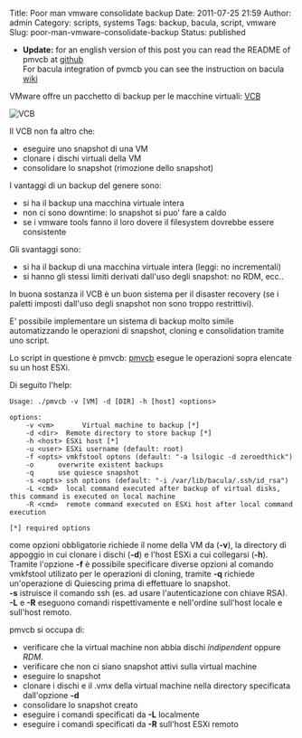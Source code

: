 Title: Poor man vmware consolidate backup
Date: 2011-07-25 21:59
Author: admin
Category: scripts, systems
Tags: backup, bacula, script, vmware
Slug: poor-man-vmware-consolidate-backup
Status: published

* **Update:** for an english version of this post you
can read the README of pmvcb at [github](https://github.com/pbertera/pmvcb)  
For bacula integration of pvmcb you can see the instruction on bacula [wiki](http://wiki.bacula.org/doku.php?id=application_specific_backups:poor_man_vmware_consolidated_backup)

VMware offre un pacchetto di backup per le macchine virtuali: [VCB](http://www.vmware.com/products/vi/cb_overview.html)

![VCB]({attach}/static/vcb.gif)

Il VCB non fa altro che:

-   eseguire uno snapshot di una VM
-   clonare i dischi virtuali della VM
-   consolidare lo snapshot (rimozione dello snapshot)

I vantaggi di un backup del genere sono:

-   si ha il backup una macchina virtuale intera
-   non ci sono downtime: lo snapshot si puo' fare a caldo
-   se i vmware tools fanno il loro dovere il filesystem dovrebbe essere
    consistente

Gli svantaggi sono:

-   si ha il backup di una macchina virtuale intera (leggi: no
    incrementali)
-   si hanno gli stessi limiti derivati dall'uso degli snapshot: no RDM,
    ecc..

In buona sostanza il VCB è un buon sistema per il disaster recovery (se
i paletti imposti dall'uso degli snapshot non sono troppo restrittivi).

E' possibile implementare un sistema di backup molto simile
automatizzando le operazioni di snapshot, cloning e consolidation
tramite uno script.

Lo script in questione è pmvcb: [pmvcb](/software/pmvcb/) esegue le
operazioni sopra elencate su un host ESXi.

Di seguito l'help:

```
Usage: ./pmvcb -v [VM] -d [DIR] -h [host] <options>

options:
    -v <vm>       Virtual machine to backup [*]
    -d <dir>  Remote directory to store backup [*]
    -h <host> ESXi host [*]
    -u <user> ESXi username (default: root)
    -f <opts> vmkfstool optons (default: "-a lsilogic -d zeroedthick")
    -o      overwrite existent backups
    -q      use quiesce snapshot
    -s <opts> ssh options (default: "-i /var/lib/bacula/.ssh/id_rsa")
    -L <cmd>  local command executed after backup of virtual disks, this command is executed on local machine
    -R <cmd>  remote command executed on ESXi host after local command execution

[*] required options
```

come opzioni obbligatorie richiede il nome della VM da 
(**-v**), la directory di appoggio in cui clonare i dischi (**-d**) e
l'host ESXi a cui collegarsi (**-h**).  
Tramite l'opzione **-f** è possibile specificare diverse opzioni al
comando vmkfstool utilizato per le operazioni di cloning, tramite **-q**
richiede un'operazione di Quiescing prima di effettuare lo snapshot.  
**-s** istruisce il comando ssh (es. ad usare l'autenticazione con
chiave RSA).  
**-L** e **-R** eseguono comandi rispettivamente e nell'ordine
sull'host locale e sull'host remoto.

pmvcb si occupa di:

-   verificare che la virtual machine non abbia dischi *indipendent*
    oppure *RDM*.
-   verificare che non ci siano snapshot attivi sulla virtual machine
-   eseguire lo snapshot
-   clonare i dischi e il .vmx della virtual machine nella directory
    specificata dall'opzione **-d**
-   consolidare lo snapshot creato
-   eseguire i comandi specificati da **-L** localmente
-   eseguire i comandi specificati da **-R** sull'host ESXi remoto



